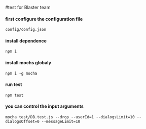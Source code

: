 #test for Blaster team

#### first configure the configuration file
    config/config.json
#### install dependence
    npm i
#### install mochs globaly
    npm i -g mocha
#### run test
    npm test
#### you can control the input arguments
    mocha test/DB.test.js --drop --userId=1 --dialogsLimit=10 --dialogsOffset=0 --messageLimit=10
    


